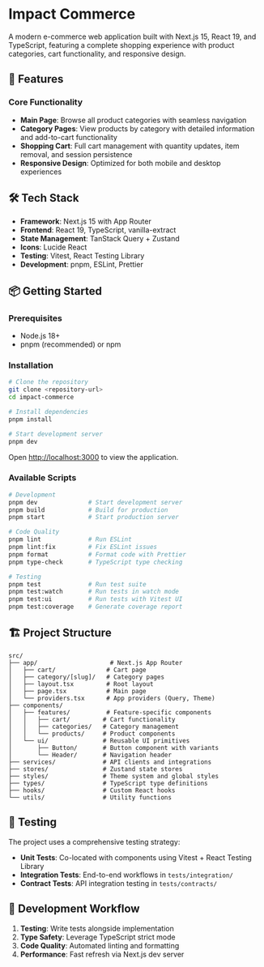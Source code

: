 # Impact Commerce

A modern e-commerce web application built with Next.js 15, React 19, and TypeScript, featuring a complete shopping experience with product categories, cart functionality, and responsive design.

## 🚀 Features

### Core Functionality

- **Main Page**: Browse all product categories with seamless navigation
- **Category Pages**: View products by category with detailed information and add-to-cart functionality
- **Shopping Cart**: Full cart management with quantity updates, item removal, and session persistence
- **Responsive Design**: Optimized for both mobile and desktop experiences

## 🛠 Tech Stack

- **Framework**: Next.js 15 with App Router
- **Frontend**: React 19, TypeScript, vanilla-extract
- **State Management**: TanStack Query + Zustand
- **Icons**: Lucide React
- **Testing**: Vitest, React Testing Library
- **Development**: pnpm, ESLint, Prettier

## 📦 Getting Started

### Prerequisites

- Node.js 18+
- pnpm (recommended) or npm

### Installation

```bash
# Clone the repository
git clone <repository-url>
cd impact-commerce

# Install dependencies
pnpm install

# Start development server
pnpm dev
```

Open [http://localhost:3000](http://localhost:3000) to view the application.

### Available Scripts

```bash
# Development
pnpm dev              # Start development server
pnpm build            # Build for production
pnpm start            # Start production server

# Code Quality
pnpm lint             # Run ESLint
pnpm lint:fix         # Fix ESLint issues
pnpm format           # Format code with Prettier
pnpm type-check       # TypeScript type checking

# Testing
pnpm test             # Run test suite
pnpm test:watch       # Run tests in watch mode
pnpm test:ui          # Run tests with Vitest UI
pnpm test:coverage    # Generate coverage report
```

## 🏗 Project Structure

```
src/
├── app/                    # Next.js App Router
│   ├── cart/              # Cart page
│   ├── category/[slug]/   # Category pages
│   ├── layout.tsx         # Root layout
│   ├── page.tsx           # Main page
│   └── providers.tsx      # App providers (Query, Theme)
├── components/
│   ├── features/          # Feature-specific components
│   │   ├── cart/         # Cart functionality
│   │   ├── categories/   # Category management
│   │   └── products/     # Product components
│   └── ui/               # Reusable UI primitives
│       ├── Button/       # Button component with variants
│       └── Header/       # Navigation header
├── services/             # API clients and integrations
├── stores/               # Zustand state stores
├── styles/               # Theme system and global styles
├── types/                # TypeScript type definitions
├── hooks/                # Custom React hooks
└── utils/                # Utility functions
```

## 🧪 Testing

The project uses a comprehensive testing strategy:

- **Unit Tests**: Co-located with components using Vitest + React Testing Library
- **Integration Tests**: End-to-end workflows in `tests/integration/`
- **Contract Tests**: API integration testing in `tests/contracts/`

## 🔧 Development Workflow

1. **Testing**: Write tests alongside implementation
2. **Type Safety**: Leverage TypeScript strict mode
3. **Code Quality**: Automated linting and formatting
4. **Performance**: Fast refresh via Next.js dev server
